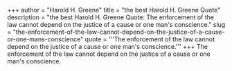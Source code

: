 +++
author = "Harold H. Greene"
title = "the best Harold H. Greene Quote"
description = "the best Harold H. Greene Quote: The enforcement of the law cannot depend on the justice of a cause or one man's conscience."
slug = "the-enforcement-of-the-law-cannot-depend-on-the-justice-of-a-cause-or-one-mans-conscience"
quote = '''The enforcement of the law cannot depend on the justice of a cause or one man's conscience.'''
+++
The enforcement of the law cannot depend on the justice of a cause or one man's conscience.
